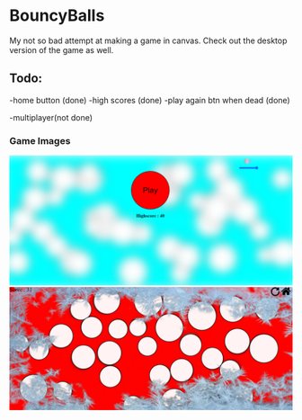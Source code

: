 # BouncyBalls

My not so bad attempt at making a game in canvas. Check out the desktop version of the game as well.

## Todo:
-home button (done)
-high scores (done)
-play again btn when dead (done)

-multiplayer(not done)

### Game Images

![Menu image](./assets/sample/bouncymenu.png)
![Game Image](./assets/sample/bouncygame.png)

